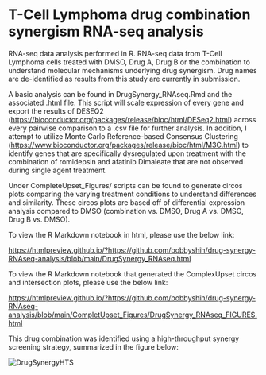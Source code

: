 # T-Cell Lymphoma drug combination synergism RNA-seq analysis

RNA-seq data analysis performed in R. RNA-seq data from T-Cell Lymphoma cells treated with DMSO, Drug A, Drug B or the combination to understand molecular mechanisms underlying drug synergism. Drug names are de-identified as results from this study are currently in submission.

A basic analysis can be found in DrugSynergy_RNAseq.Rmd and the associated .html file. This script will scale expression of every gene and export the results of DESEQ2 (https://bioconductor.org/packages/release/bioc/html/DESeq2.html) across every pairwise comparison to a .csv file for further analysis. In addition, I attempt to utilize Monte Carlo Reference-based Consensus Clustering (https://www.bioconductor.org/packages/release/bioc/html/M3C.html) to identify genes that are specifically dysregulated upon treatment with the combination of romidepsin and afatinib Dimaleate that are not observed during single agent treatment.

Under CompleteUpset_Figures/ scripts can be found to generate circos plots comparing the varying treatment conditions to understand differences and similarity. These circos plots are based off of differential expression analysis compared to DMSO (combination vs. DMSO, Drug A vs. DMSO, Drug B vs. DMSO).

To view the R Markdown notebook in html, please use the below link:

https://htmlpreview.github.io/?https://github.com/bobbyshih/drug-synergy-RNAseq-analysis/blob/main/DrugSynergy_RNAseq.html

To view the R Markdown notebook that generated the ComplexUpset circos and intersection plots, please use the below link:

https://htmlpreview.github.io/?https://github.com/bobbyshih/drug-synergy-RNAseq-analysis/blob/main/CompletUpset_Figures/DrugSynergy_RNAseq_FIGURES.html

This drug combination was identified using a high-throughput synergy screening strategy, summarized in the figure below:

![DrugSynergyHTS](https://github.com/bobbyshih/drug-synergy-RNAseq-analysis/assets/37740736/e53ace9f-b525-476f-8703-86bdc11d80c2)
